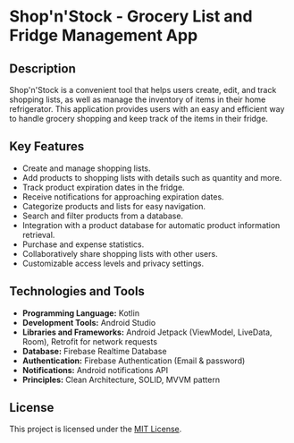 # Shop'n'Stock - Grocery List and Fridge Management App

## Description

Shop'n'Stock is a convenient tool that helps users create, edit, and track shopping lists, as well as manage the inventory of items in their home refrigerator. This application provides users with an easy and efficient way to handle grocery shopping and keep track of the items in their fridge.

## Key Features

- Create and manage shopping lists.
- Add products to shopping lists with details such as quantity and more.
- Track product expiration dates in the fridge.
- Receive notifications for approaching expiration dates.
- Categorize products and lists for easy navigation.
- Search and filter products from a database.
- Integration with a product database for automatic product information retrieval.
- Purchase and expense statistics.
- Collaboratively share shopping lists with other users.
- Customizable access levels and privacy settings.

## Technologies and Tools

- **Programming Language:** Kotlin
- **Development Tools:** Android Studio
- **Libraries and Frameworks:** Android Jetpack (ViewModel, LiveData, Room), Retrofit for network requests
- **Database:** Firebase Realtime Database
- **Authentication:** Firebase Authentication (Email & password)
- **Notifications:** Android notifications API
- **Principles:** Clean Architecture, SOLID, MVVM pattern

## License

This project is licensed under the [MIT License](LICENSE).
